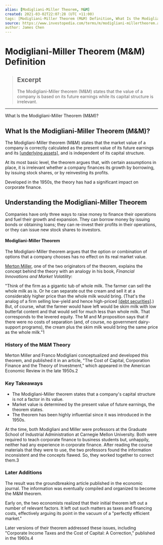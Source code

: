 ```yaml
---
alias: [Modigliani-Miller Theorem, M&M]
created: 2021-03-02T22:07:28 (UTC +11:00)
tags: [Modigliani-Miller Theorem (M&M) Definition, What Is the Modigliani-Miller Theorem (M&M)?]
source: https://www.investopedia.com/terms/m/modigliani-millertheorem.asp
author: James Chen
---
```


# Modigliani-Miller Theorem (M&M) Definition

> ## Excerpt
> The Modigliani-Miller theorem (M&M) states that the value of a company is based on its future earnings while its capital structure is irrelevant.

---

What Is the Modigliani-Miller Theorem (M&M)?
## What Is the Modigliani-Miller Theorem (M&M)?

The Modigliani-Miller theorem (M&M) states that the market value of a company is correctly calculated as the present value of its future earnings and its [[underlying assets]](https://www.investopedia.com/terms/u/underlying-asset.asp), and is independent of its capital structure.

At its most basic level, the theorem argues that, with certain assumptions in place, it is irrelevant whether a company finances its growth by borrowing, by issuing stock shares, or by reinvesting its profits.

Developed in the 1950s, the theory has had a significant impact on corporate finance.

## Understanding the Modigliani-Miller Theorem

Companies have only three ways to raise money to finance their operations and fuel their growth and expansion. They can borrow money by issuing bonds or obtaining loans; they can re-invest their profits in their operations, or they can issue new stock shares to investors.

#### Modigliani-Miller Theorem

The Modigliani-Miller theorem argues that the option or combination of options that a company chooses has no effect on its real market value.

[Merton Miller](https://www.investopedia.com/terms/m/merton-miller.asp), one of the two originators of the theorem, explains the concept behind the theory with an analogy in his book, _Financial Innovations and Market Volatility_:

"Think of the firm as a gigantic tub of whole milk. The farmer can sell the whole milk as is. Or he can separate out the cream and sell it at a considerably higher price than the whole milk would bring. (That's the analog of a firm selling low-yield and hence high-priced [[debt securities]](https://www.investopedia.com/terms/d/debtsecurity.asp).) But, of course, what the farmer would have left would be skim milk with low butterfat content and that would sell for much less than whole milk. That corresponds to the levered equity. The M and M proposition says that if there were no costs of separation (and, of course, no government dairy-support programs), the cream plus the skim milk would bring the same price as the whole milk."1

### History of the M&M Theory

Merton Miller and Franco Modigliani conceptualized and developed this theorem, and published it in an article, "The Cost of Capital, Corporation Finance and the Theory of Investment," which appeared in the American Economic Review in the late 1950s.2

### Key Takeaways

-   The Modigliani-Miller theorem states that a company's capital structure is not a factor in its value.
-   Market value is determined by the present value of future earnings, the theorem states.
-   The theorem has been highly influential since it was introduced in the 1950s.

At the time, both Modigliani and Miller were professors at the Graduate School of Industrial Administration at Carnegie Mellon University. Both were required to teach corporate finance to business students but, unhappily, neither had any experience in corporate finance. After reading the course materials that they were to use, the two professors found the information inconsistent and the concepts flawed. So, they worked together to correct them.3

### Later Additions

The result was the groundbreaking article published in the economic journal. The information was eventually compiled and organized to become the M&M theorem.

Early on, the two economists realized that their initial theorem left out a number of relevant factors. It left out such matters as taxes and financing costs, effectively arguing its point in the vacuum of a "perfectly efficient market."

Later versions of their theorem addressed these issues, including "Corporate Income Taxes and the Cost of Capital: A Correction," published in the 1960s.4
